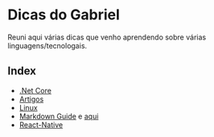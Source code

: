 # Dicas do Gabriel
Reuni aqui várias dicas que venho aprendendo sobre várias linguagens/tecnologais.

## Index

* [.Net Core](./dotnet.md)
* [Artigos](./articles.md)
* [Linux](./linux.md)
* [Markdown Guide](https://guides.github.com/features/mastering-markdown/) e [aqui](https://docs.github.com/en/free-pro-team@latest/github/writing-on-github/basic-writing-and-formatting-syntax)
* [React-Native](./react-native.md)